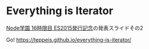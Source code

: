Everything is Iterator
====

[Node学園 16時限目 ES2015発行記念](http://nodejs.connpass.com/event/16100/ "Node学園 16時限目 ES2015発行記念")の発表スライドその2

Go! https://teppeis.github.io/everything-is-iterator/
